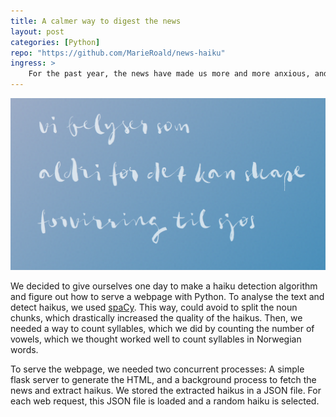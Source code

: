 ```yaml
---
title: A calmer way to digest the news
layout: post
categories: [Python]
repo: "https://github.com/MarieRoald/news-haiku"
ingress: >
    For the past year, the news have made us more and more anxious, and we have caught ourselves *doomscrolling* a bit too much. Therefore, we decided to change how we consume news, and do it through haikus instead of headlines. We take the RSS feed from NRK, the governmental broad casting service of Norway, and extract haikus from the newspage descriptions. You can read a random haiku <a href="https://nyhetshaiku.azurewebsites.net/">here</a> and read the source code by cloning the <a href="https://github.com/MarieRoald/news-haiku">project repo</a>.
---
```


<a href="https://nyhetshaiku.azurewebsites.net/"><img src="/assets/images/20-12-26-news-haiku/haiku.png" width="800px" /></a>

We decided to give ourselves one day to make a haiku detection algorithm and figure out how to serve a webpage with Python. To analyse the text and detect haikus, we used [spaCy](https://spacy.io/). This way, could avoid to split the noun chunks, which drastically increased the quality of the haikus. Then, we needed a way to count syllables, which we did by counting the number of vowels, which we thought worked well to count syllables in Norwegian words.

To serve the webpage, we needed two concurrent processes: A simple flask server to generate the HTML, and a background process to fetch the news and extract haikus. We stored the extracted haikus in a JSON file. For each web request, this JSON file is loaded and a random haiku is selected.